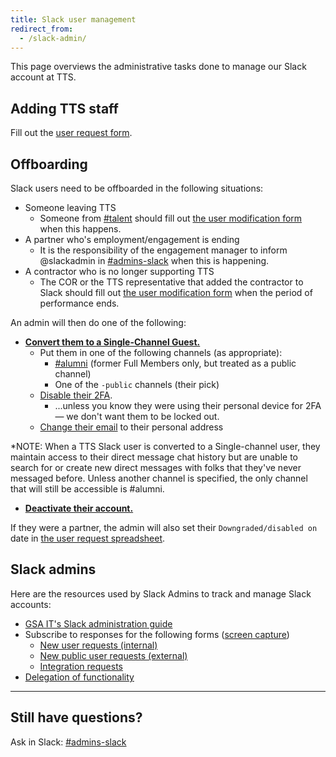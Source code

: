 ```yaml
---
title: Slack user management
redirect_from:
  - /slack-admin/
---
```


This page overviews the administrative tasks done to manage our Slack account at TTS.

## Adding TTS staff

Fill out the [user request form](https://docs.google.com/forms/d/e/1FAIpQLSfYQ-D82rIGwbCmwF3kAQERqczi5syVGq6GtmQNR6fhxRAA2Q/viewform?usp=sf_link).

## Offboarding

Slack users need to be offboarded in the following situations:

- Someone leaving TTS
  - Someone from [#talent](https://gsa-tts.slack.com/messages/talent/) should fill out [the user modification form](https://docs.google.com/a/gsa.gov/forms/d/e/1FAIpQLSfYQ-D82rIGwbCmwF3kAQERqczi5syVGq6GtmQNR6fhxRAA2Q/viewform) when this happens.
- A partner who's employment/engagement is ending
  - It is the responsibility of the engagement manager to inform @slackadmin in [#admins-slack](https://gsa-tts.slack.com/messages/admins-slack/) when this is happening.
- A contractor who is no longer supporting TTS
  - The COR or the TTS representative that added the contractor to Slack should fill out [the user modification form](https://docs.google.com/a/gsa.gov/forms/d/e/1FAIpQLSfYQ-D82rIGwbCmwF3kAQERqczi5syVGq6GtmQNR6fhxRAA2Q/viewform) when the period of performance ends.

An admin will then do one of the following:

- **[Convert them to a Single-Channel Guest.](https://get.slack.help/hc/en-us/articles/218124397-Change-a-team-member-s-role)**
  - Put them in one of the following channels (as appropriate):
    - [#alumni](https://gsa-tts.slack.com/messages/alumni/) (former Full Members only, but treated as a public channel)
    - One of the `-public` channels (their pick)
  - [Disable their 2FA](https://get.slack.help/hc/en-us/articles/212221668-Require-two-factor-authentication-for-your-team).
    - ...unless you know they were using their personal device for 2FA — we don't want them to be locked out.
  - [Change their email](https://get.slack.help/hc/en-us/articles/225531168-Change-a-team-member-s-email-address) to their personal address

\*NOTE: When a TTS Slack user is converted to a Single-channel user, they maintain access to their direct message chat history but are unable to search for or create new direct messages with folks that they've never messaged before. Unless another channel is specified, the only channel that will still be accessible is #alumni.

- **[Deactivate their account.](https://get.slack.help/hc/en-us/articles/204475027-Deactivate-a-team-member-s-account)**

If they were a partner, the admin will also set their `Downgraded/disabled on` date in [the user request spreadsheet](https://docs.google.com/spreadsheets/d/1weEbuD1RUqtwTiHCT_roD6tvKkBiQL5nkLe8btxyKHA/edit#gid=1249016991).

## Slack admins

Here are the resources used by Slack Admins to track and manage Slack accounts:

- [GSA IT's Slack administration guide](https://docs.google.com/document/d/1ncHqriv2CnsZQ7brrZ3mlLCK_i-XuvW-kRpXb0fP0t4/edit)
- Subscribe to responses for the following forms ([screen capture](https://cl.ly/03100Y0u2v2i))
  - [New user requests (internal)](https://docs.google.com/forms/d/e/1FAIpQLSfYQ-D82rIGwbCmwF3kAQERqczi5syVGq6GtmQNR6fhxRAA2Q/viewform?usp=sf_link)
  - [New public user requests (external)](https://docs.google.com/forms/d/e/1FAIpQLSfYQ-D82rIGwbCmwF3kAQERqczi5syVGq6GtmQNR6fhxRAA2Q/viewform?usp=sf_link)
  - [Integration requests](https://docs.google.com/a/gsa.gov/forms/d/1sH-eLcDMDSBE9xvUnbE39N0PFOcfg6Mf3mnWU8xzBz8/edit#responses)
- [Delegation of functionality](https://docs.google.com/a/gsa.gov/document/d/1gDuScce7R6q6NqQPPS3cFe3dZFYO_ZEp60dmuzVDYwg/edit?usp=sharing)

---

## Still have questions?

Ask in Slack: [#admins-slack](https://gsa-tts.slack.com/messages/admins-slack)
